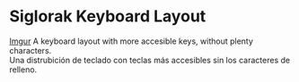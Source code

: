 # Siglorak Keyboard Layout

[Imgur](https://imgur.com/6tDIq6c)
A keyboard layout with more accesible keys, without plenty characters. <br>
Una distrubición de teclado con teclas más accesibles sin los caracteres de relleno.

